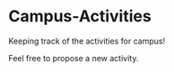 # Campus-Activities
Keeping track of the activities for campus!

Feel free to propose a new activity. 
